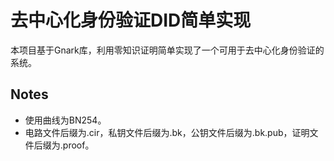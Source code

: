 # 去中心化身份验证DID简单实现

本项目基于Gnark库，利用零知识证明简单实现了一个可用于去中心化身份验证的系统。

## Notes

- 使用曲线为BN254。
- 电路文件后缀为.cir，私钥文件后缀为.bk，公钥文件后缀为.bk.pub，证明文件后缀为.proof。